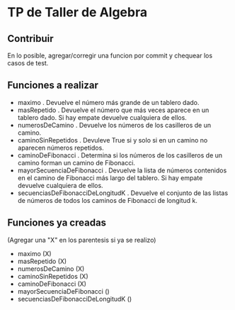 # TP de Taller de Algebra

## Contribuir
En lo posible, agregar/corregir una funcion por commit y chequear los casos de test.

## Funciones a realizar
- maximo . Devuelve el número más grande de un tablero dado.
- masRepetido . Devuelve el número que más veces aparece en un tablero dado. Si hay empate devuelve cualquiera
de ellos.
- numerosDeCamino . Devuelve los números de los casilleros de un camino.
- caminoSinRepetidos . Devuleve True si y solo si en un camino no aparecen números repetidos.
- caminoDeFibonacci . Determina si los números de los casilleros de un camino forman un camino de Fibonacci.
- mayorSecuenciaDeFibonacci . Devuelve la lista de números contenidos en el camino de Fibonacci más largo del tablero. Si hay
empate devuelve cualquiera de ellos.
- secuenciasDeFibonacciDeLongitudK . Devuelve el conjunto de las listas de números de todos los caminos de Fibonacci de longitud k.

## Funciones ya creadas
(Agregar una "X" en los parentesis si ya se realizo)
- maximo  (X)
- masRepetido  (X)
- numerosDeCamino  (X)
- caminoSinRepetidos  (X)
- caminoDeFibonacci  (X)
- mayorSecuenciaDeFibonacci  ()
- secuenciasDeFibonacciDeLongitudK  ()

